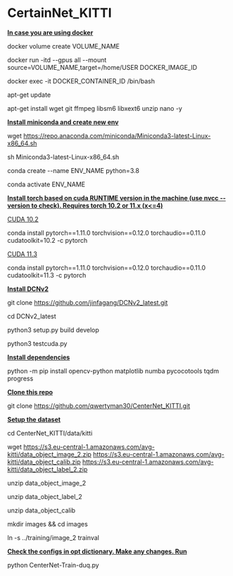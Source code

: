 # CertainNet_KITTI

<u><b>In case you are using docker</b></u>

docker volume create VOLUME_NAME

docker run -itd --gpus all --mount source=VOLUME_NAME,target=/home/USER DOCKER_IMAGE_ID

docker exec -it DOCKER_CONTAINER_ID /bin/bash

apt-get update

apt-get install wget git ffmpeg libsm6 libxext6 unzip nano -y

<u><b>Install miniconda and create new env</b></u>

wget https://repo.anaconda.com/miniconda/Miniconda3-latest-Linux-x86_64.sh

sh Miniconda3-latest-Linux-x86_64.sh

conda create --name ENV_NAME python=3.8

conda activate ENV_NAME

<u><b>Install torch based on cuda RUNTIME version in the machine (use nvcc --version to check). Requires torch 10.2 or 11.x (x<=4)</b></u>

<u>CUDA 10.2</u>

conda install pytorch==1.11.0 torchvision==0.12.0 torchaudio==0.11.0 cudatoolkit=10.2 -c pytorch

<u>CUDA 11.3</u>

conda install pytorch==1.11.0 torchvision==0.12.0 torchaudio==0.11.0 cudatoolkit=11.3 -c pytorch

<u><b>Install DCNv2</b></u>

git clone https://github.com/jinfagang/DCNv2_latest.git

cd DCNv2_latest

python3 setup.py build develop

python3 testcuda.py

<u><b>Install dependencies</b></u>

python -m pip install opencv-python matplotlib numba pycocotools tqdm progress

<u><b>Clone this repo</b></u>

git clone https://github.com/qwertyman30/CenterNet_KITTI.git

<u><b>Setup the dataset</b></u>

cd CenterNet_KITTI/data/kitti

wget https://s3.eu-central-1.amazonaws.com/avg-kitti/data_object_image_2.zip https://s3.eu-central-1.amazonaws.com/avg-kitti/data_object_calib.zip https://s3.eu-central-1.amazonaws.com/avg-kitti/data_object_label_2.zip

unzip data_object_image_2

unzip data_object_label_2

unzip data_object_calib

mkdir images && cd images

ln -s ../training/image_2 trainval

<u><b>Check the configs in opt dictionary. Make any changes. Run</b></u>

python CenterNet-Train-duq.py
